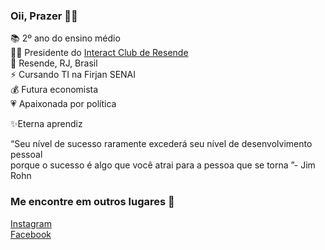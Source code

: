 ### Oii, Prazer 👋🏼

📚 2º ano do ensino médio   
🤝🏽 Presidente do [Interact Club de Resende](https://www.instagram.com/interact.resende/)  
📍  Resende, RJ, Brasil    
⚡ Cursando TI na Firjan SENAI  
💰 Futura economista  
💗 Apaixonada por política  

✨Eterna aprendiz  

“Seu nível de sucesso raramente excederá seu nível de desenvolvimento pessoal  
porque o sucesso é algo que você atrai para a pessoa que se torna ”- Jim Rohn

### Me encontre em outros lugares 🔎   

[Instagram](https://www.instagram.com/anandamaced0/)  
[Facebook](https://www.facebook.com/ananda.macedo.0407)  
